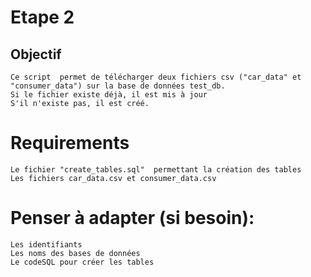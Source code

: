# Etape 2 


## Objectif 
    Ce script  permet de télécharger deux fichiers csv ("car_data" et 
    "consumer_data") sur la base de données test_db. 
    Si le fichier existe déjà, il est mis à jour
    S'il n'existe pas, il est créé. 

# Requirements  
    Le fichier "create_tables.sql"  permettant la création des tables
    Les fichiers car_data.csv et consumer_data.csv  
    
# Penser à adapter (si besoin): 
    Les identifiants    
    Les noms des bases de données   
    Le codeSQL pour créer les tables        
    
